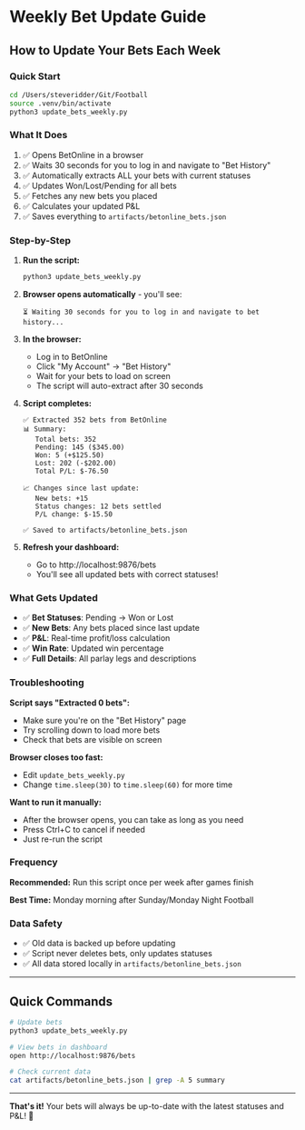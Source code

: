 # Weekly Bet Update Guide

## How to Update Your Bets Each Week

### Quick Start
```bash
cd /Users/steveridder/Git/Football
source .venv/bin/activate
python3 update_bets_weekly.py
```

### What It Does
1. ✅ Opens BetOnline in a browser
2. ✅ Waits 30 seconds for you to log in and navigate to "Bet History"
3. ✅ Automatically extracts ALL your bets with current statuses
4. ✅ Updates Won/Lost/Pending for all bets
5. ✅ Fetches any new bets you placed
6. ✅ Calculates your updated P&L
7. ✅ Saves everything to `artifacts/betonline_bets.json`

### Step-by-Step

1. **Run the script:**
   ```bash
   python3 update_bets_weekly.py
   ```

2. **Browser opens automatically** - you'll see:
   ```
   ⏳ Waiting 30 seconds for you to log in and navigate to bet history...
   ```

3. **In the browser:**
   - Log in to BetOnline
   - Click "My Account" → "Bet History"
   - Wait for your bets to load on screen
   - The script will auto-extract after 30 seconds

4. **Script completes:**
   ```
   ✅ Extracted 352 bets from BetOnline
   📊 Summary:
      Total bets: 352
      Pending: 145 ($345.00)
      Won: 5 (+$125.50)
      Lost: 202 (-$202.00)
      Total P/L: $-76.50
   
   📈 Changes since last update:
      New bets: +15
      Status changes: 12 bets settled
      P/L change: $-15.50
   
   ✅ Saved to artifacts/betonline_bets.json
   ```

5. **Refresh your dashboard:**
   - Go to http://localhost:9876/bets
   - You'll see all updated bets with correct statuses!

### What Gets Updated

- ✅ **Bet Statuses**: Pending → Won or Lost
- ✅ **New Bets**: Any bets placed since last update
- ✅ **P&L**: Real-time profit/loss calculation
- ✅ **Win Rate**: Updated win percentage
- ✅ **Full Details**: All parlay legs and descriptions

### Troubleshooting

**Script says "Extracted 0 bets":**
- Make sure you're on the "Bet History" page
- Try scrolling down to load more bets
- Check that bets are visible on screen

**Browser closes too fast:**
- Edit `update_bets_weekly.py`
- Change `time.sleep(30)` to `time.sleep(60)` for more time

**Want to run it manually:**
- After the browser opens, you can take as long as you need
- Press Ctrl+C to cancel if needed
- Just re-run the script

### Frequency

**Recommended:** Run this script once per week after games finish

**Best Time:** Monday morning after Sunday/Monday Night Football

### Data Safety

- ✅ Old data is backed up before updating
- ✅ Script never deletes bets, only updates statuses
- ✅ All data stored locally in `artifacts/betonline_bets.json`

---

## Quick Commands

```bash
# Update bets
python3 update_bets_weekly.py

# View bets in dashboard
open http://localhost:9876/bets

# Check current data
cat artifacts/betonline_bets.json | grep -A 5 summary
```

---

**That's it!** Your bets will always be up-to-date with the latest statuses and P&L! 🎰


